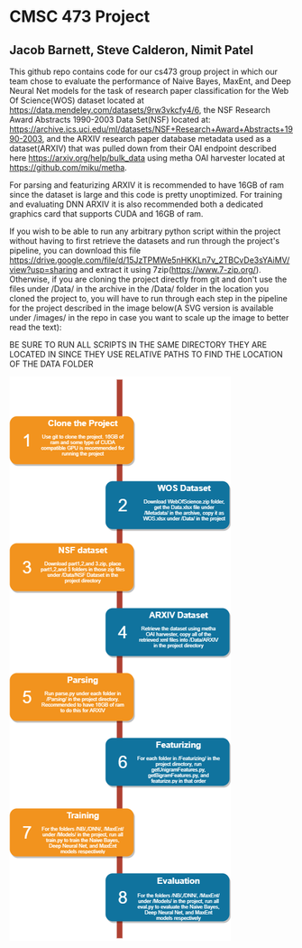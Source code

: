 # CMSC 473 Project
## Jacob Barnett, Steve Calderon, Nimit Patel

This github repo contains code for our cs473 group project in which our team chose to evaluate the performance of Naive Bayes, MaxEnt, and Deep Neural Net models for the task of research paper classification for the Web Of Science(WOS) dataset located at https://data.mendeley.com/datasets/9rw3vkcfy4/6, 
the NSF Research Award Abstracts 1990-2003 Data Set(NSF) located at: https://archive.ics.uci.edu/ml/datasets/NSF+Research+Award+Abstracts+1990-2003, and the ARXIV research paper database metadata used as a dataset(ARXIV) that was pulled down from their OAI endpoint described here https://arxiv.org/help/bulk_data using metha OAI harvester located at https://github.com/miku/metha. 

For parsing and featurizing ARXIV it is recommended to have 16GB of ram since the dataset is large and this code is pretty unoptimized. For training and evaluating DNN ARXIV it is also recommended both a dedicated graphics card that supports CUDA and 16GB of ram. 

If you wish to be able to run any arbitrary python script within the project without having to first retrieve the datasets and run through the project's pipeline, you can download this file https://drive.google.com/file/d/15JzTPMWe5nHKKLn7v_2TBCvDe3sYAiMV/view?usp=sharing and extract it using 7zip(https://www.7-zip.org/). Otherwise, if you are cloning the project directly from git and don't use the files under /Data/ in the archive in the /Data/ folder in the location you cloned the project to, you will have to run through each step in the pipeline for the project described in the image below(A SVG version is available under /images/ in the repo in case you want to scale up the image to better read the text):

BE SURE TO RUN ALL SCRIPTS IN THE SAME DIRECTORY THEY ARE LOCATED IN SINCE THEY USE RELATIVE PATHS TO FIND THE LOCATION OF THE DATA FOLDER

![Pipeline](images/pipeline.png)
